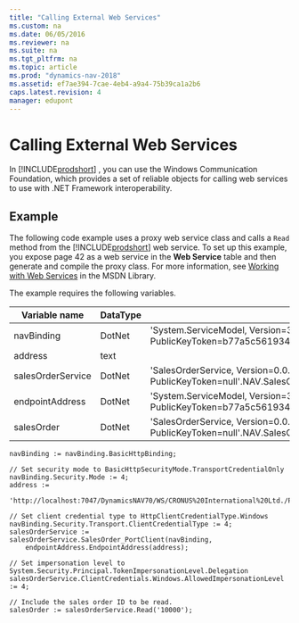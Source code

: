 ```yaml
---
title: "Calling External Web Services"
ms.custom: na
ms.date: 06/05/2016
ms.reviewer: na
ms.suite: na
ms.tgt_pltfrm: na
ms.topic: article
ms.prod: "dynamics-nav-2018"
ms.assetid: ef7ae394-7cae-4eb4-a9a4-75b39ca1a2b6
caps.latest.revision: 4
manager: edupont
---
```

# Calling External Web Services
In [!INCLUDE[prodshort](../developer/includes/prodshort.md)] , you can use the Windows Communication Foundation, which provides a set of reliable objects for calling web services to use with .NET Framework interoperability.  
  
## Example  
 The following code example uses a proxy web service class and calls a `Read` method from the [!INCLUDE[prodshort](../developer/includes/prodshort.md)] web service. To set up this example, you expose page 42 as a web service in the **Web Service** table and then generate and compile the proxy class. For more information, see [Working with Web Services](http://go.microsoft.com/fwlink/?LinkID=157145) in the MSDN Library.  
  
 The example requires the following variables.  
  
|Variable name|DataType|SubType|Length|  
|-------------------|--------------|-------------|------------|  
|navBinding|DotNet|'System.ServiceModel, Version=3.0.0.0, Culture=neutral, PublicKeyToken=b77a5c561934e089'.System.ServiceModel.BasicHttpBinding||  
|address|text||256|  
|salesOrderService|DotNet|'SalesOrderService, Version=0.0.0.0, Culture=neutral, PublicKeyToken=null'.NAV.SalesOrderService.SalesOrder\_PortClient||  
|endpointAddress|DotNet|'System.ServiceModel, Version=3.0.0.0, Culture=neutral, PublicKeyToken=b77a5c561934e089'.System.ServiceModel.EndpointAddress||  
|salesOrder|DotNet|'SalesOrderService, Version=0.0.0.0, Culture=neutral, PublicKeyToken=null'.NAV.SalesOrderService.SalesOrder||  
  
```  
navBinding := navBinding.BasicHttpBinding;  
  
// Set security mode to BasicHttpSecurityMode.TransportCredentialOnly  
navBinding.Security.Mode := 4;   
address :=   
    'http://localhost:7047/DynamicsNAV70/WS/CRONUS%20International%20Ltd./Page/SalesOrder';  
  
// Set client credential type to HttpClientCredentialType.Windows  
navBinding.Security.Transport.ClientCredentialType := 4;  
salesOrderService := salesOrderService.SalesOrder_PortClient(navBinding,  
    endpointAddress.EndpointAddress(address);  
  
// Set impersonation level to System.Security.Principal.TokenImpersonationLevel.Delegation  
salesOrderService.ClientCredentials.Windows.AllowedImpersonationLevel := 4;  
  
// Include the sales order ID to be read.  
salesOrder := salesOrderService.Read('10000');  
  
```